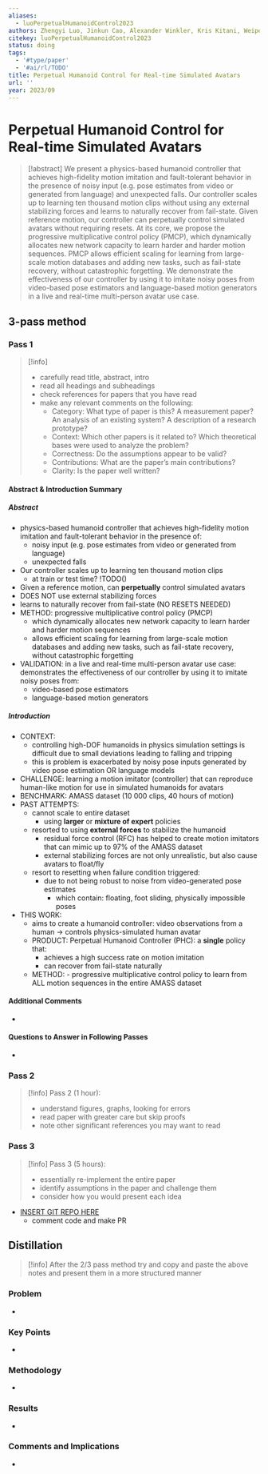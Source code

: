 ```yaml
---
aliases:
  - luoPerpetualHumanoidControl2023
authors: Zhengyi Luo, Jinkun Cao, Alexander Winkler, Kris Kitani, Weipeng Xu
citekey: luoPerpetualHumanoidControl2023
status: doing
tags:
  - '#type/paper'
  - '#ai/rl/TODO'
title: Perpetual Humanoid Control for Real-time Simulated Avatars
url: ''
year: 2023/09
---
```


# Perpetual Humanoid Control for Real-time Simulated Avatars

> \[!abstract\]
> We present a physics-based humanoid controller that achieves high-fidelity motion imitation and fault-tolerant behavior in the presence of noisy input (e.g. pose estimates from video or generated from language) and unexpected falls. Our controller scales up to learning ten thousand motion clips without using any external stabilizing forces and learns to naturally recover from fail-state. Given reference motion, our controller can perpetually control simulated avatars without requiring resets. At its core, we propose the progressive multiplicative control policy (PMCP), which dynamically allocates new network capacity to learn harder and harder motion sequences. PMCP allows efficient scaling for learning from large-scale motion databases and adding new tasks, such as fail-state recovery, without catastrophic forgetting. We demonstrate the effectiveness of our controller by using it to imitate noisy poses from video-based pose estimators and language-based motion generators in a live and real-time multi-person avatar use case.

## 3-pass method

### Pass 1

> \[!info\]
>
> - carefully read title, abstract, intro
> - read all headings and subheadings
> - check references for papers that you have read
> - make any relevant comments on the following:
>   - Category: What type of paper is this? A measurement paper? An analysis of an existing system? A description of a research prototype?
>   - Context: Which other papers is it related to? Which theoretical bases were used to analyze the problem?
>   - Correctness: Do the assumptions appear to be valid?
>   - Contributions: What are the paper’s main contributions?
>   - Clarity: Is the paper well written?

#### Abstract & Introduction Summary

##### Abstract

- physics-based humanoid controller that achieves high-fidelity motion imitation and fault-tolerant behavior in the presence of:
  - noisy input (e.g. pose estimates from video or generated from language)
  - unexpected falls
- Our controller scales up to learning ten thousand motion clips
  - at train or test time? !TODO()
- Given a reference motion, can __perpetually__ control simulated avatars
- DOES NOT use external stabilizing forces
- learns to naturally recover from fail-state (NO RESETS NEEDED)
- METHOD: progressive multiplicative control policy (PMCP)
  - which dynamically allocates new network capacity to learn harder and harder motion sequences
  - allows efficient scaling for learning from large-scale motion databases and adding new tasks, such as fail-state recovery, without catastrophic forgetting
- VALIDATION: in a live and real-time multi-person avatar use case: demonstrates the effectiveness of our controller by using it to imitate noisy poses from:
  - video-based pose estimators
  - language-based motion generators

##### Introduction

- CONTEXT:
  - controlling high-DOF humanoids in physics simulation settings is difficult due to small deviations leading to falling and tripping
  - this is problem is exacerbated by noisy pose inputs generated by video pose estimation OR language models
- CHALLENGE: learning a motion imitator (controller) that can reproduce human-like motion for use in simulated humanoids for avatars
- BENCHMARK: AMASS dataset (10 000 clips, 40 hours of motion)
- PAST ATTEMPTS:
  - cannot scale to entire dataset
    - using __larger__ or __mixture of expert__ policies
  - resorted to using __external forces__ to stabilize the humanoid
    - residual force control (RFC) has helped to create motion imitators that can mimic up to 97% of the AMASS dataset
    - external stabilizing forces are not only unrealistic, but also cause avatars to float/fly
  - resort to resetting when failure condition triggered:
    - due to not being robust to noise from video-generated pose estimates
      - which contain: floating, foot sliding, physically impossible poses
- THIS WORK:
  - aims to create a humanoid controller: video observations from a human -> controls physics-simulated human avatar
  - PRODUCT: Perpetual Humanoid Controller (PHC): a __single__ policy that:
    - achieves a high success rate on motion imitation
    - can recover from fail-state naturally
  - METHOD:
    \- progressive multiplicative control policy to learn from ALL motion sequences in the entire AMASS dataset

#### Additional Comments

-

#### Questions to Answer in Following Passes

-

### Pass 2

> \[!info\]
> Pass 2 (1 hour):
>
> - understand figures, graphs, looking for errors
> - read paper with greater care but skip proofs
> - note other significant references you may want to read

### Pass 3

> \[!info\]
> Pass 3 (5 hours):
>
> - essentially re-implement the entire paper
> - identify assumptions in the paper and challenge them
> - consider how you would present each idea

- [INSERT GIT REPO HERE](www.github.com)
  - comment code and make PR

## Distillation

> \[!info\]
> After the 2/3 pass method try and copy and paste the above notes and present them in a more structured manner

### Problem

-

### Key Points

-

### Methodology

-

### Results

-

### Comments and Implications

-
